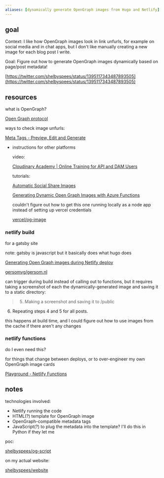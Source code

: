 ```yaml
---
aliases: [dynamically generate OpenGraph images from Hugo and Netlify]
---
```

## goal

Context: I like how OpenGraph images look in link unfurls, for example on social media and in chat apps, but I don't like manually creating a new image for each blog post I write.

Goal: Figure out how to generate OpenGraph images dynamically based on page/post metadata!

[https://twitter.com/shelbyspees/status/1395117343487893505](https://twitter.com/shelbyspees/status/1395117343487893505)

## resources

what is OpenGraph?

[Open Graph protocol](https://ogp.me/)

ways to check image unfurls:

[Meta Tags - Preview, Edit and Generate](https://metatags.io/)

- instructions for other platforms

    video:

    [Cloudinary Academy | Online Training for API and DAM Users](https://training.cloudinary.com/learn/video/devjams-episode-3-creating-social-sharing-images-with-cloudinary-and-svelte)

    tutorials:

    [Automatic Social Share Images](https://www.ryanfiller.com/blog/automatic-social-share-images)

    [Generating Dynamic Open Graph Images with Azure Functions](https://thecloudblog.net/lab/generating-dynamic-open-graph-images-with-azure-functions/)

    couldn't figure out how to get this one running locally as a node app instead of setting up vercel credentials

    [vercel/og-image](https://github.com/vercel/og-image)

### netlify build

for a gatsby site

note: gatsby is javascript but it basically does what hugo does

[Generating Open Graph images during Netlify deploy](https://gersom.nl/post/og-images-on-netlify/)

[gersomvg/gersom.nl](https://github.com/gersomvg/gersom.nl/tree/main/src/scripts/generate-og-images)

can trigger during build instead of calling out to functions, but it requires taking a screenshot of each the dynamically-generated image and saving it to a static directory:

> 5. Making a screenshot and saving it to /public
6. Repeating steps 4 and 5 for all posts.

this happens at build time, and I could figure out how to use images from the cache if there aren't any changes

### netlify functions

do I even need this?

for things that change between deploys, or to over-engineer my own OpenGraph image cards

[Playground - Netlify Functions](https://functions.netlify.com/playground/)

## notes

technologies involved:

- Netlify running the code
- HTML(?) template for OpenGraph image
- OpenGraph-compatible metadata tags
- JavaScript(?) to plug the metadata into the template? I'll do this in Python if they let me

poc: 

[shelbyspees/og-script](https://github.com/shelbyspees/og-script)

on my actual website:

[shelbyspees/website](https://github.com/shelbyspees/website/tree/main/netlify/functions)